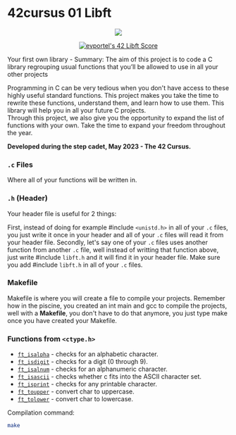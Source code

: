 # 42cursus 01 Libft
<p align="center">
	<a href="#"><img src="https://game.42sp.org.br/static/assets/achievements/libftm.png"/></a>
</p>
<p align="center">
    <a href="https://github.com/JaeSeoKim/badge42"><img src="https://badge42.vercel.app/api/v2/clgz3vp5u001608l5gzuhclek/project/3083798" alt="evportel's 42 Libft Score" /></a>
</p>
<p>
    Your first own library - Summary: The aim of this project is to code a C library regrouping usual functions that you’ll be allowed to use in all your other projects
</p>
<p>
    Programming in C can be very tedious when you don't have access to these highly useful standard functions. This project makes you take the time to rewrite these functions, understand them, and learn how to use them. This library will help you in all your future C projects.<br>Through this project, we also give you the opportunity to expand the list of functions with your own. Take the time to expand your freedom throughout the year.
</p>
<strong>Developed during the step cadet, May 2023 - The 42 Cursus.</strong><br>

<p><h3><code>.c</code> Files</h3>Where all of your functions will be written in.</p>
<p><h3><code>.h</code> (Header)</h3>
Your header file is useful for 2 things:

First, instead of doing for example #include <code><unistd.h></code> in all of your <code>.c</code> files, you just write it once in your header and all of your <code>.c</code> files will read it from your header file.
Secondly, let's say one of your <code>.c</code> files uses another function from another <code>.c</code> file, well instead of writting that function above, just write #include <code>libft.h</code> and it will find it in your header file.
Make sure you add #include <code>libft.h</code> in all of your <code>.c</code> files.</p>

<p><h3>Makefile</h3>
Makefile is where you will create a file to compile your projects. Remember how in the piscine, you created an int main and gcc to compile the projects, well with a <strong>Makefile</strong>, you don't have to do that anymore, you just type make once you have created your Makefile.</p>

### Functions from `<ctype.h>`

- [`ft_isalpha`](ft_isalpha.c)	- checks  for  an  alphabetic  character.
- [`ft_isdigit`](ft_isdigit.c)	- checks for a digit (0 through 9).
- [`ft_isalnum`](ft_isalnum.c)	- checks for an alphanumeric character.
- [`ft_isascii`](ft_isascii.c)	- checks whether c fits into the ASCII character set.
- [`ft_isprint`](ft_isprint.c)	- checks for any printable character.
- [`ft_toupper`](ft_toupper.c)	- convert char to uppercase.
- [`ft_tolower`](ft_tolower.c)	- convert char to lowercase.

Compilation command:
``` sh
make
```